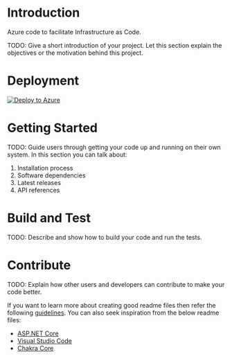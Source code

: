 # Introduction 
Azure code to facilitate Infrastructure as Code.


TODO: Give a short introduction of your project. Let this section explain the objectives or the motivation behind this project. 

# Deployment
[![Deploy to Azure](https://aka.ms/deploytoazurebutton)](https://portal.azure.com/#create/Microsoft.Template/uri/https://github.com/Leopskar/AzureDemo/blob/main/TIKT_ManagedServices_permaccess.json)



# Getting Started
TODO: Guide users through getting your code up and running on their own system. In this section you can talk about:
1.	Installation process
2.	Software dependencies
3.	Latest releases
4.	API references

# Build and Test
TODO: Describe and show how to build your code and run the tests. 

# Contribute
TODO: Explain how other users and developers can contribute to make your code better. 

If you want to learn more about creating good readme files then refer the following [guidelines](https://docs.microsoft.com/en-us/azure/devops/repos/git/create-a-readme?view=azure-devops). You can also seek inspiration from the below readme files:
- [ASP.NET Core](https://github.com/aspnet/Home)
- [Visual Studio Code](https://github.com/Microsoft/vscode)
- [Chakra Core](https://github.com/Microsoft/ChakraCore)
